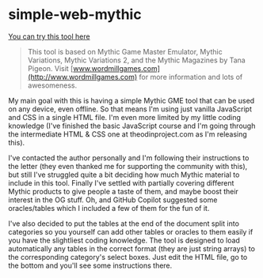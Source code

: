 # simple-web-mythic

[You can try this tool here](https://da-martin.github.io/simple-web-mythic/)

> This tool is based on Mythic Game Master Emulator, Mythic Variations, Mythic Variations 2, and the Mythic Magazines by Tana Pigeon. Visit [www.wordmillgames.com](http://www.wordmillgames.com) for more information and lots of awesomeness.

My main goal with this is having a simple Mythic GME tool that can be used on any device, even offline. So that means I'm using just vanilla JavaScript and CSS in a single HTML file. I'm even more limited by my little coding knowledge (I've finished the basic JavaScript course and I'm going through the intermediate HTML & CSS one at theodinproject.com as I'm releasing this).

I've contacted the author personally and I'm following their instructions to the letter (they even thanked me for supporting the community with this), but still I've struggled quite a bit deciding how much Mythic material to include in this tool. Finally I've settled with partially covering different Mythic products to give people a taste of them, and maybe boost their interest in the OG stuff.
Oh, and GitHub Copilot suggested some oracles/tables which I included a few of them for the fun of it.

I've also decided to put the tables at the end of the document split into categories so you yourself can add other tables or oracles to them easily if you have the slightliest coding knowledge.
The tool is designed to load automatically any tables in the correct format (they are just string arrays) to the corresponding category's select boxes. Just edit the HTML file, go to the bottom and you'll see some instructions there.

